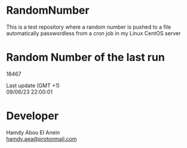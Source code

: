 # RandomNumber    
This is a test repository where a random number is pushed to a file automatically passwordless from a cron job in my Linux CentOS server    
# Random Number of the last run   
18467
      
Last update (GMT +1)    
09/06/23 22:00:01
# Developer    
Hamdy Abou El Anein   
hamdy.aea@protonmail.com
